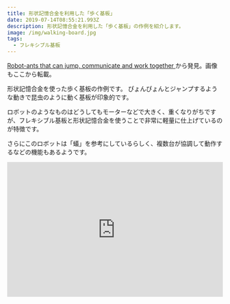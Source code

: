 ```yaml
---
title: 形状記憶合金を利用した「歩く基板」
date: 2019-07-14T08:55:21.993Z
description: 形状記憶合金を利用した「歩く基板」の作例を紹介します。
image: /img/walking-board.jpg
tags:
  - フレキシブル基板
---
```

[Robot-ants that can jump, communicate and work together](https://actu.epfl.ch/news/robot-ants-that-can-jump-communicate-and-work-toge/)から発見。画像もここから転載。

形状記憶合金を使った歩く基板の作例です。
ぴょんぴょんとジャンプするような動きで昆虫のように動く基板が印象的です。

ロボットのようなものはどうしてもモーターなどで大きく、重くなりがちですが、フレキシブル基板と形状記憶合金を使うことで非常に軽量に仕上げているのが特徴です。

さらにこのロボットは「蟻」を参考にしているらしく、複数台が協調して動作するなどの機能もあるようです。

<iframe width="100%" height="315" src="https://www.youtube.com/embed/YGpBieCrKKQ" frameborder="0" allow="accelerometer; autoplay; encrypted-media; gyroscope; picture-in-picture" allowfullscreen></iframe>
